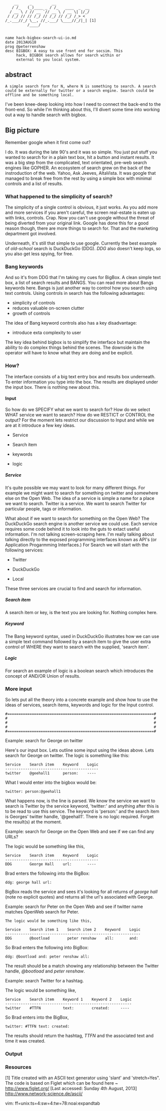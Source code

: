         __     _         __
       / /_   (_)____ _ / /_   ____  _  __  
      / __ \ / // __ `// __ \ / __ \| |/_/
     / /_/ // // /_/ // /_/ // /_/ /_> <
    /_.___//_/ \__, //_.___/ \____//_/|_| [1]
              /____/


    name hack-bigbox-search-ui-io.md
    date 2013AUG18
    prog @peterrenshaw
    desc BIGBOX: A easy to use front end for socsim. This 
         hack, BIGBOX search allows for search within or 
	     external to you local system.


## abstract

    A simple search form for N, where N is something to search. A search
	could be externally for twitter or a search engine. Search could be
	offline and be something local. 	
	

I've been knee-deep looking into how I need to connect the back-end to the 
front-end. So while I'm thinking about this, I'll divert some time into 
working out a way to handle search with bigbox.


## Big picture

  Remember google when it first come out? 
  
  I do. It was during the late 90's and it was so simple. You just put 
stuff you wanted to search for in a plain text box, hit a button and instant 
results. It was a big step from the complicated, text orientated, pre-web 
search engines like GOPHER. An ecosystem of search grew on the back of the
instroduction of the web. Yahoo, Ask Jeeves, AltaVista. It was google that 
managed to break free from the rest by using a simple box with minimal 
controls and a list of results.


### What happened to the simplicity of search?

  The simplicity of a single control is obvious, it just works. As you add
more and more services if you aren't careful, the screen real-estate is 
eaten up with links, controls. Crap.  Now you can't use google without the 
threat of being diverted from your original link. Google has done this for 
a good reason though, there are more things to search for. That and the 
marketing department got involved. 

Underneath, it's still that simple to use google. Currently the best example 
of *old-school* search is DuckDuckGo (DDG). *DDG* also doesn't keep logs, so 
you also get less spying, for free.


### Bang keywords 

  And so it's from DDG that I'm taking my cues for BigBox. A clean simple
text box, a list of search results and BANGS. You can read more about Bangs 
keywords here. Bangs is just another way to control how you search using 
text controls. Using controls in search has the following advantages:

* simplicity of controls
* reduces valuable on-screen clutter
* growth of controls
    
The idea of Bang keyword controls also has a key disadvantage:

* introduce exta complexity to user

The key idea behind bigbox is to simplify the interface but maintain the
ability to do complex things behind the scenes. The downside is the 
operator will have to know what they are doing and be explicit.


### How?

The interface consists of a big text entry box and results box underneath. To
enter information you type into the box. The results are displayed under the
input box. There is nothing new about this.

#### Input

So how do we SPECIFY what we want to search for? How do we select WHAT service
we want to search? How do we RESTICT or CONTROL the output? For the moment
lets restrict our discussion to Input and while we are at it introduce a few
key ideas.

* Service

* Search item

* keywords

* logic


##### Service

  It's quite possible we may want to look for many different things. For
example we might want to search for something on twitter and somewhere else 
on the Open Web.  The idea of a service is simple a name for a place we want
to search. Twitter is a service. We want to search Twitter for particular 
people, tags or information.  

  What about if we want to search for something on the Open Web? The
DuckDuckGo search engine is another service we could use. Each service
requires some code behind it to look into the guts to extact useful 
information. I'm not talking screen-scraping here. I'm really talking about
talking directly to the exposed programming interfaces known as API's (or
Application Progarmming Interfaces.)  For Search we will start with the
following services:

* Twitter

* DuckDuckGo

* Local

These three services are crucial to find and search for information.


##### Search item

  A search item or key, is the text you are looking for. Nothing complex here.


##### Keyword

  The Bang keyword syntax, used in DuckDuckGo illustrates how we can use a
simple text command followed by a search item to give the user extra control
of WHERE they want to search with the supplied, 'search item'.


##### Logic

  For search an example of logic is a boolean search which introduces the
concept of AND/OR Union of results.


### More input

  So lets put all the theory into a concrete example and show how to use the
ideas of services, search items, keywords and logic for the Input control.


    #==================================================================#
    #                                                                  #
    #                                                                  #
    #                                                                  #
    #==================================================================#


Example: search for George on twitter

  Here's our input box. Lets outline some input using the ideas above. Lets
search for George on twitter. The logic is something like this:

    Service    Search item    Keyword    Logic
    ------------------------------------------
    twitter    @geehall1      person:    ----

What I would enter into the bigbox would be:

    twitter: person:@geehall1

   What happens now, is the line is parsed. We know the service we want to 
search is Twitter by the service keyword, 'twitter:' and anything after this 
is to be read to use this service. The keyword is 'person:' and the search 
item is Georges' twitter handle, '@geehall1'. There is no logic required.
Forget the result(s) at the moment.


Example: search for George on the Open Web and see if we can find any URLs?

  The logic would be something like this, 

    Service    Search item    Keyword    Logic
    ------------------------------------------
    DDG        George Hall    url:       ----

  Brad enters the following into the BigBox:

    ddg: george hall url:

   BigBox reads the service and sees it's looking for all returns of *george
hall* (note no explicit quotes) and returns all the url's associated with
George.

Example: search for Peter on the Open Web and see if twitter name
         matches OpenWeb search for Peter.

    The logic would be something like this,

    Service    Search item 1    Search item 2    Keyword    Logic
	-------------------------------------------------------------
    DDG        @bootload        peter renshaw    all:       and:

  So Brad enters the following into BigBox:

    ddg: @bootload and: peter renshaw all:

  The result should be a match showing any relationship between the Twitter
handle, *@bootload* and *peter renshaw*.

Example: search Twitter for a hashtag.

  The logic would be something like,

    Service    Search item    Keyword 1    Keyword 2    Logic
	---------------------------------------------------------
    twitter    #TTFN          text:        created:     ----

  So Brad enters into the BigBox,

    twitter: #TTFN text: created:

  The results should return the hashtag, *TTFN* and the associated text and
time it was created.


### Output
    




### Resources

[1] Title created with an ASCII text generator using 'slant' and 
'stretch=Yes". The code is based on Figlet which can be found 
here ~ <http://www.figlet.org/>
[Last accessed: Sunday 4th August, 2013]
<http://www.network-science.de/ascii/>


vim: ff=unix:ts=4:sw=4:tw=78:noai:expandtab


